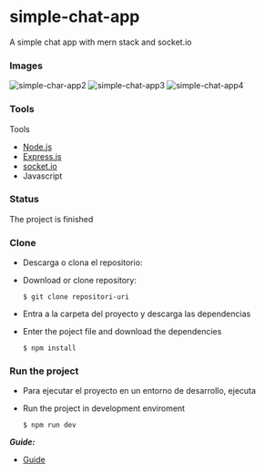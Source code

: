 # simple-chat-app

A simple chat app with mern stack and socket.io

### Images

![simple-char-app2](https://user-images.githubusercontent.com/53627060/141368673-64423c76-3bf6-4c86-97ed-d9027449df14.png)
![simple-chat-app3](https://user-images.githubusercontent.com/53627060/141368683-52a8a8bf-767f-4fca-81ea-4dc741733c5c.png)
![simple-chat-app4](https://user-images.githubusercontent.com/53627060/141368690-072696d8-dc5b-4f01-9b2d-70293256e629.png)

### Tools

Tools

- [Node.js](https://nodejs.org/es/)
- [Express.js](https://expressjs.com/es/)
- [socket.io](https://socket.io/)
- Javascript

### Status

The project is finished

### Clone

- Descarga o clona el repositorio:
- Download or clone repository:

  `$ git clone repositori-uri`

- Entra a la carpeta del proyecto y descarga las dependencias
- Enter the poject file and download the dependencies

  `$ npm install`

### Run the project

- Para ejecutar el proyecto en un entorno de desarrollo, ejecuta
- Run the project in development enviroment

  `$ npm run dev`

**_Guide:_**

- [Guide](https://www.youtube.com/watch?v=NU-HfZY3ATQ&list=LL&index=3&t=346s)
